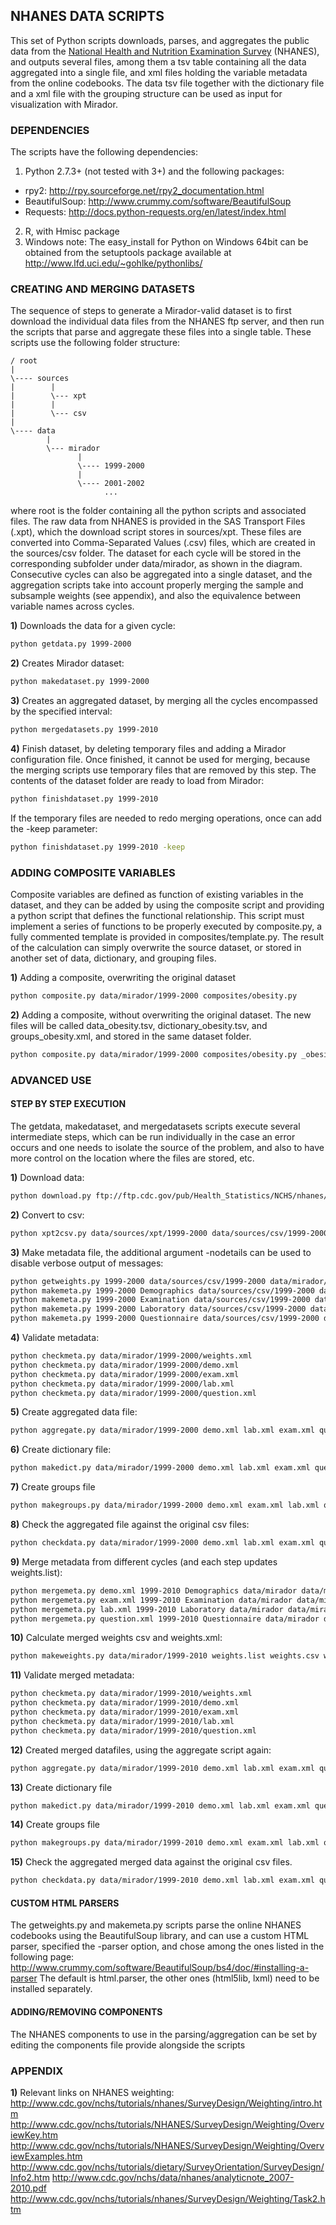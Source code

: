 ## NHANES DATA SCRIPTS 

This set of Python scripts downloads, parses, and aggregates the public data from the 
[National Health and Nutrition Examination Survey](http://www.cdc.gov/nchs/nhanes.htm) 
(NHANES), and outputs several files, among them a tsv table containing all the data 
aggregated into a single file, and xml files holding the variable metadata from the online 
codebooks. The data tsv file together with the dictionary file and a xml file with the 
grouping structure can be used as input for visualization with Mirador.


### DEPENDENCIES

The scripts have the following dependencies:

1. Python 2.7.3+ (not tested with 3+) and the following packages:
  * rpy2: http://rpy.sourceforge.net/rpy2_documentation.html 
  * BeautifulSoup: http://www.crummy.com/software/BeautifulSoup
  * Requests: http://docs.python-requests.org/en/latest/index.html  
2. R, with Hmisc package
3. Windows note: The easy_install for Python on Windows 64bit can be obtained from the 
setuptools package available at http://www.lfd.uci.edu/~gohlke/pythonlibs/

### CREATING AND MERGING DATASETS

The sequence of steps to generate a Mirador-valid dataset is to first download the 
individual data files from the NHANES ftp server, and then run the scripts that parse and 
aggregate these files into a single table. These scripts use the following folder 
structure:

```
/ root
|
\---- sources
|        |
|        \--- xpt
|        |
|        \--- csv   
|
\---- data
        |
        \--- mirador
               |
               \---- 1999-2000
               |
               \---- 2001-2002
                     ...   
```

where root is the folder containing all the python scripts and associated files. The raw
data from NHANES is provided in the SAS Transport Files (.xpt), which the download script
stores in sources/xpt. These files are converted into Comma-Separated Values (.csv) files,
which are created in the sources/csv folder. The dataset for each cycle will be stored in
the corresponding subfolder under data/mirador, as shown in the diagram. Consecutive 
cycles can also be aggregated into a single dataset, and the aggregation scripts take 
into account properly merging the sample and subsample weights (see appendix), and also 
the equivalence between variable names across cycles.

**1)** Downloads the data for a given cycle:

```bash
python getdata.py 1999-2000
```

**2)** Creates Mirador dataset:

```bash
python makedataset.py 1999-2000
```

**3)** Creates an aggregated dataset, by merging all the cycles encompassed by the specified
interval:

```bash
python mergedatasets.py 1999-2010
```

**4)** Finish dataset, by deleting temporary files and adding a Mirador configuration file. 
Once finished, it cannot be used for merging, because the merging scripts use temporary 
files that are removed by this step. The contents of the dataset folder are ready to load
from Mirador:

```bash
python finishdataset.py 1999-2010
```

If the temporary files are needed to redo merging operations, once can add the -keep 
parameter:

```bash
python finishdataset.py 1999-2010 -keep
```

### ADDING COMPOSITE VARIABLES

Composite variables are defined as function of existing variables in the dataset, and they
can be added by using the composite script and providing a python script that defines the
functional relationship. This script must implement a series of functions to be properly
executed by composite.py, a fully commented template is provided in 
composites/template.py. The result of the calculation can simply overwrite the source 
dataset, or stored in another set of data, dictionary, and grouping files.

**1)** Adding a composite, overwriting the original dataset

```bash
python composite.py data/mirador/1999-2000 composites/obesity.py
```

**2)** Adding a composite, without overwriting the original dataset. The new files will be 
called data_obesity.tsv, dictionary_obesity.tsv, and groups_obesity.xml, and stored in the
same dataset folder. 

```bash
python composite.py data/mirador/1999-2000 composites/obesity.py _obesity
```

### ADVANCED USE

#### STEP BY STEP EXECUTION

The getdata, makedataset, and mergedatasets scripts execute several intermediate steps, 
which can be run individually in the case an error occurs and one needs to isolate the 
source of the problem, and also to have more control on the location where the files are
stored, etc. 

**1)** Download data:

```bash
python download.py ftp://ftp.cdc.gov/pub/Health_Statistics/NCHS/nhanes/1999-2000 data/sources/xpt/1999-2000
```

**2)** Convert to csv:

```bash
python xpt2csv.py data/sources/xpt/1999-2000 data/sources/csv/1999-2000
```

**3)** Make metadata file, the additional argument -nodetails can be used to disable verbose 
output of messages:

```bash
python getweights.py 1999-2000 data/sources/csv/1999-2000 data/mirador/1999-2000/weights.xml
python makemeta.py 1999-2000 Demographics data/sources/csv/1999-2000 data/mirador/1999-2000/demo.xml -nodetails
python makemeta.py 1999-2000 Examination data/sources/csv/1999-2000 data/mirador/1999-2000/exam.xml -nodetails
python makemeta.py 1999-2000 Laboratory data/sources/csv/1999-2000 data/mirador/1999-2000/lab.xml -nodetails
python makemeta.py 1999-2000 Questionnaire data/sources/csv/1999-2000 data/mirador/1999-2000/question.xml -nodetails
```

**4)** Validate metadata:

```bash
python checkmeta.py data/mirador/1999-2000/weights.xml
python checkmeta.py data/mirador/1999-2000/demo.xml
python checkmeta.py data/mirador/1999-2000/exam.xml
python checkmeta.py data/mirador/1999-2000/lab.xml
python checkmeta.py data/mirador/1999-2000/question.xml
```

**5)** Create aggregated data file:

```bash
python aggregate.py data/mirador/1999-2000 demo.xml lab.xml exam.xml question.xml weights.xml data.tsv
```

**6)** Create dictionary file:

```bash
python makedict.py data/mirador/1999-2000 demo.xml lab.xml exam.xml question.xml weights.xml data.tsv dictionary.tsv
```

**7)** Create groups file

```bash
python makegroups.py data/mirador/1999-2000 demo.xml exam.xml lab.xml question.xml weights.xml groups.xml
```

**8)** Check the aggregated file against the original csv files:

```bash
python checkdata.py data/mirador/1999-2000 demo.xml lab.xml exam.xml question.xml weights.xml data.tsv
```

**9)** Merge metadata from different cycles (and each step updates weights.list):

```bash
python mergemeta.py demo.xml 1999-2010 Demographics data/mirador data/mirador/1999-2010 varequiv
python mergemeta.py exam.xml 1999-2010 Examination data/mirador data/mirador/1999-2010 varequiv
python mergemeta.py lab.xml 1999-2010 Laboratory data/mirador data/mirador/1999-2010 varequiv
python mergemeta.py question.xml 1999-2010 Questionnaire data/mirador data/mirador/1999-2010 varequiv
```

**10)** Calculate merged weights csv and weights.xml:

```bash
python makeweights.py data/mirador/1999-2010 weights.list weights.csv weights.xml
```

**11)** Validate merged metadata:

```bash
python checkmeta.py data/mirador/1999-2010/weights.xml
python checkmeta.py data/mirador/1999-2010/demo.xml
python checkmeta.py data/mirador/1999-2010/exam.xml
python checkmeta.py data/mirador/1999-2010/lab.xml
python checkmeta.py data/mirador/1999-2010/question.xml
```

**12)** Created merged datafiles, using the aggregate script again:

```bash
python aggregate.py data/mirador/1999-2010 demo.xml lab.xml exam.xml question.xml weights.xml data.tsv
```

**13)** Create dictionary file

```bash
python makedict.py data/mirador/1999-2010 demo.xml lab.xml exam.xml question.xml weights.xml data.tsv dict.tsv
```

**14)** Create groups file

```bash
python makegroups.py data/mirador/1999-2010 demo.xml exam.xml lab.xml question.xml weights.xml groups.xml
```

**15)** Check the aggregated merged data against the original csv files.

```bash
python checkdata.py data/mirador/1999-2010 demo.xml lab.xml exam.xml question.xml weights.xml data.tsv
```

#### CUSTOM HTML PARSERS

The getweights.py and makemeta.py scripts parse the online NHANES codebooks using the 
BeautifulSoup library, and can use a custom HTML parser, specified the -parser option, 
and chose among the ones listed in the following page: 
http://www.crummy.com/software/BeautifulSoup/bs4/doc/#installing-a-parser
The default is html.parser, the other ones (html5lib, lxml) need to be installed
separately.

#### ADDING/REMOVING COMPONENTS

The NHANES components to use in the parsing/aggregation can be set by editing the components
file provide alongside the scripts

### APPENDIX

**1)** Relevant links on NHANES weighting:
http://www.cdc.gov/nchs/tutorials/nhanes/SurveyDesign/Weighting/intro.htm
http://www.cdc.gov/nchs/tutorials/NHANES/SurveyDesign/Weighting/OverviewKey.htm
http://www.cdc.gov/nchs/tutorials/NHANES/SurveyDesign/Weighting/OverviewExamples.htm
http://www.cdc.gov/nchs/tutorials/dietary/SurveyOrientation/SurveyDesign/Info2.htm
http://www.cdc.gov/nchs/data/nhanes/analyticnote_2007-2010.pdf
http://www.cdc.gov/nchs/tutorials/nhanes/SurveyDesign/Weighting/Task2.htm
